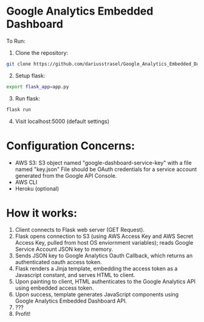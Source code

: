 # Google Analytics Embedded Dashboard

To Run:
1. Clone the repository:
```bash
git clone https://github.com/dariusstrasel/Google_Analytics_Embedded_Dashboard.git
```
2. Setup flask:
```bash
export flask_app=app.py
```
3. Run flask:
```bash
flask run
```

4. Visit localhost:5000 (default settings)

# Configuration Concerns:
- AWS S3: S3 object named "google-dashboard-service-key" with a file named "key.json" File should be OAuth credentials for a service account generated from the Google API Console.
- AWS CLI
- Heroku (optional) 

# How it works:
1. Client connects to Flask web server (GET Request).
2. Flask opens connection to S3 (using AWS Access Key and AWS Secret Access Key, pulled from host OS enviornment variables); reads Google Service Account JSON key to memory.
3. Sends JSON key to Google Analytics Oauth Callback, which returns an authenticated oauth access token.
4. Flask renders a Jinja template, embedding the access token as a Javascript constant, and serves HTML to client.
5. Upon painting to client, HTML authenticates to the Google Analytics API using embedded access token.
6. Upon success, template generates JavaScript components using Google Analytics Embedded Dashboard API.
7. ???
8. Profit!
